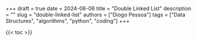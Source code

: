 +++
draft = true
date = 2024-06-06
title = "Double Linked List"
description = ""
slug = "double-linked-list"
authors = ["Diogo Pessoa"]
tags = ["Data Structures", "algorithms", "python", "coding"]
+++

{{< toc >}}
